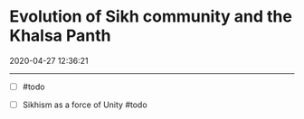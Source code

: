 # Evolution of Sikh community and the Khalsa Panth
2020-04-27 12:36:21
            
---

- [ ] #todo 

- [ ] Sikhism as a force of Unity #todo 
 



